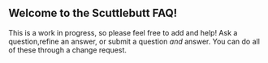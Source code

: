 ## Welcome to the Scuttlebutt FAQ!  

This is a work in progress, so  please feel free to add and help! Ask a question,refine an answer, or submit a question _and_ answer.  You can do all of these through a change request.

